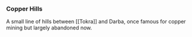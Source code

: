 ### Copper Hills

A small line of hills between [[Tokra]] and Darba, once famous for copper mining but largely abandoned now. 


